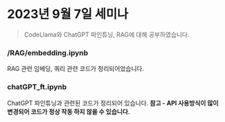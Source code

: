 # 2023년 9월 7일 세미나

> CodeLlama와 ChatGPT 파인튜닝, RAG에 대해 공부하였습니다.

### /RAG/embedding.ipynb
RAG 관련 임베딩, 쿼리 관련 코드가 정리되어었습니다.

### chatGPT_ft.ipynb
ChatGPT 파인튜닝과 관련된 코드가 정리되어 있습니다.
**참고 - API 사용방식이 많이 변경되어 코드가 정상 작동 하지 않을 수 있습니다.**
